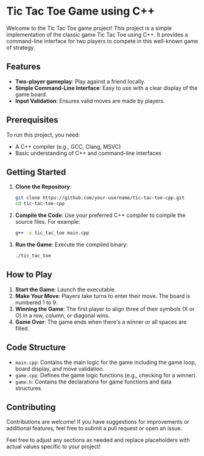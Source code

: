 # Tic Tac Toe Game using C++

Welcome to the Tic Tac Toe game project! This project is a simple implementation of the classic game Tic Tac Toe using C++. It provides a command-line interface for two players to compete in this well-known game of strategy.

## Features

- **Two-player gameplay**: Play against a friend locally.
- **Simple Command-Line Interface**: Easy to use with a clear display of the game board.
- **Input Validation**: Ensures valid moves are made by players.

## Prerequisites

To run this project, you need:

- A C++ compiler (e.g., GCC, Clang, MSVC)
- Basic understanding of C++ and command-line interfaces

## Getting Started

1. **Clone the Repository**:
   ```bash
   git clone https://github.com/your-username/tic-tac-toe-cpp.git
   cd tic-tac-toe-cpp
   ```

2. **Compile the Code**:
   Use your preferred C++ compiler to compile the source files. For example:
   ```bash
   g++ -o tic_tac_toe main.cpp
   ```

3. **Run the Game**:
   Execute the compiled binary:
   ```bash
   ./tic_tac_toe
   ```

## How to Play

1. **Start the Game**: Launch the executable.
2. **Make Your Move**: Players take turns to enter their move. The board is numbered 1 to 9.
3. **Winning the Game**: The first player to align three of their symbols (X or O) in a row, column, or diagonal wins.
4. **Game Over**: The game ends when there's a winner or all spaces are filled.

## Code Structure

- `main.cpp`: Contains the main logic for the game including the game loop, board display, and move validation.
- `game.cpp`: Defines the game logic functions (e.g., checking for a winner).
- `game.h`: Contains the declarations for game functions and data structures.

## Contributing
Contributions are welcome! If you have suggestions for improvements or additional features, feel free to submit a pull request or open an issue.

Feel free to adjust any sections as needed and replace placeholders with actual values specific to your project!
